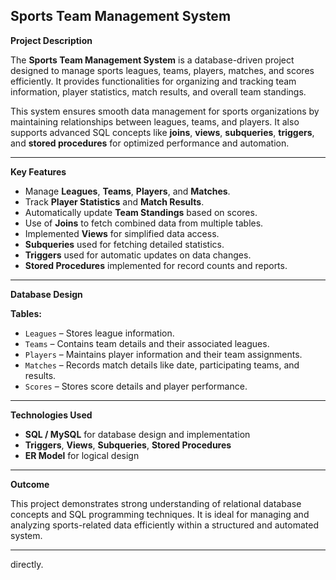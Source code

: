 

## Sports Team Management System

 **Project Description**

The **Sports Team Management System** is a database-driven project designed to manage sports leagues, teams, players, matches, and scores efficiently. It provides functionalities for organizing and tracking team information, player statistics, match results, and overall team standings.

This system ensures smooth data management for sports organizations by maintaining relationships between leagues, teams, and players. It also supports advanced SQL concepts like **joins**, **views**, **subqueries**, **triggers**, and **stored procedures** for optimized performance and automation.

---

 **Key Features**

* Manage **Leagues**, **Teams**, **Players**, and **Matches**.
* Track **Player Statistics** and **Match Results**.
* Automatically update **Team Standings** based on scores.
* Use of **Joins** to fetch combined data from multiple tables.
* Implemented **Views** for simplified data access.
* **Subqueries** used for fetching detailed statistics.
* **Triggers** used for automatic updates on data changes.
* **Stored Procedures** implemented for record counts and reports.

---
 **Database Design**

**Tables:**

* `Leagues` – Stores league information.
* `Teams` – Contains team details and their associated leagues.
* `Players` – Maintains player information and their team assignments.
* `Matches` – Records match details like date, participating teams, and results.
* `Scores` – Stores score details and player performance.

---
 **Technologies Used**

* **SQL / MySQL** for database design and implementation
* **Triggers**, **Views**, **Subqueries**, **Stored Procedures**
* **ER Model** for logical design

---

**Outcome**

This project demonstrates strong understanding of relational database concepts and SQL programming techniques. It is ideal for managing and analyzing sports-related data efficiently within a structured and automated system.

---

directly.

